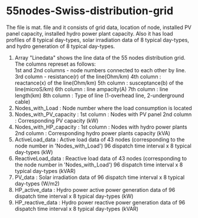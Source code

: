 # 55nodes-Swiss-distribution-grid
The file is mat. file and it consists of grid data, location of node, installed PV panel capacity, installed hydro power plant capacity. Also it has load profiles of 8 typical day-types, solar irradiation data of 8 typical day-types, and hydro generation of 8 typical day-types. 
1. Array "Linedata" shows the line data of the 55 nodes distribution grid. The columns represet as follows:   
      1st and 2nd columns - node numbers connected to each other by line. 
      3rd  column - resistance(r) of the line(Ohm/km)
      4th column : reactance(x) of the line(Ohm/km)
      5th column : susceptance(b) of the line(microS/km) 
      6th column : line ampacity(A)
      7th column : line length(km)
      8th column : Type of line (1-overhead line, 2-underground cable)
2. Nodes_with_Load : Node number where the load consumption is located
3. Nodes_with_PV_capacity :
      1st column : Nodes with PV panel
      2nd column : Corresponding PV capacity (kW)
4. Nodes_with_HP_capacity :
      1st column : Nodes with hydro power plants
      2nd column : Corresponding hydro power plants capacity (kVA)
5. ActiveLoad_data : Active load data of 43 nodes (corresponding to the node number in 'Nodes_with_Load')
      96 dispatch time interval x 8 typical day-types (kW)      
6. ReactiveLoad_data : Reactive load data of 43 nodes (corresponding to the node number in 'Nodes_with_Load')
      96 dispatch time interval x 8 typical day-types (kVAR)
7. PV_data : Solar irradiation data of 96 dispatch time interval x 8 typical day-types (W/m2)
8. HP_active_data : Hydro power active power generation data of 96 dispatch time interval x 8 typical day-types (kW)
9. HP_reactive_data : Hydro power reactive power generation data of 96 dispatch time interval x 8 typical day-types (kVAR) 
